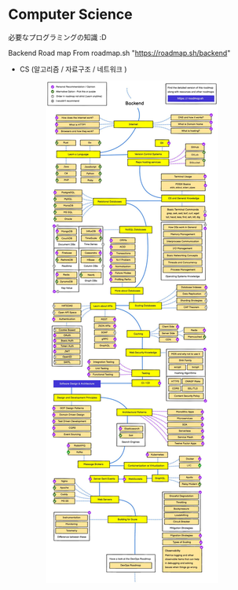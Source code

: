 # Computer Science

必要なプログラミングの知識 :D

Backend Road map From roadmap.sh "https://roadmap.sh/backend"

+ CS (알고리즘 / 자료구조 / 네트워크 )

<p align="center">
  <img src="page_1_backend.jpg">
</p>
